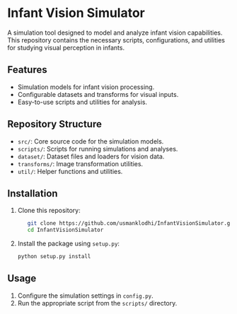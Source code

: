
# Infant Vision Simulator

A simulation tool designed to model and analyze infant vision capabilities. This repository contains the necessary scripts, configurations, and utilities for studying visual perception in infants.

## Features
- Simulation models for infant vision processing.
- Configurable datasets and transforms for visual inputs.
- Easy-to-use scripts and utilities for analysis.

## Repository Structure
- `src/`: Core source code for the simulation models.
- `scripts/`: Scripts for running simulations and analyses.
- `dataset/`: Dataset files and loaders for vision data.
- `transforms/`: Image transformation utilities.
- `util/`: Helper functions and utilities.

## Installation
1. Clone this repository:
   ```bash
      git clone https://github.com/usmanklodhi/InfantVisionSimulator.git
      cd InfantVisionSimulator
   ```
2. Install the package using `setup.py`:
   ```bash
   python setup.py install
   ```

## Usage
1. Configure the simulation settings in `config.py`.
2. Run the appropriate script from the `scripts/` directory.
